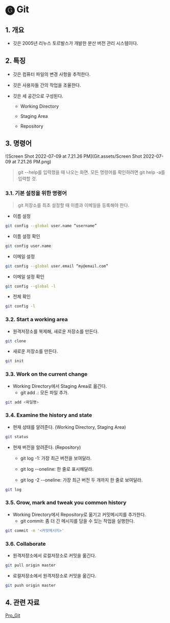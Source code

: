 

# 🅖 Git

## 1.  개요

- 깃은 2005년 리누스 토르발스가 개발한 분산 버전 관리 시스템이다.

## 2. 특징

 - 깃은 컴퓨터 파일의 변경 사항을 추적한다.
 - 깃은 사용자들 간의 작업을 조율한다.

- 깃은 세 공간으로 구성된다.

  - Working Directory

  - Staging Area

  - Repository


## 3. 명령어

![Screen Shot 2022-07-09 at 7.21.26 PM](Git.assets/Screen Shot 2022-07-09 at 7.21.26 PM.png)

> git --help를 입력했을 때 나오는 화면. 모든 명령어를 확인하려면 git help -a를 입력할 것.



### 3.1. 기본 설정을 위한 명령어

> git 저장소를 최초 설정할 때 이름과 이메일을 등록해야 한다.

- 이름 설정

```zsh
git config --global user.name “username”
```


- 이름 설정 확인

```zsh
git config user.name
```



- 이메일 설정

```zsh
git config --global user.email “my@email.com”
```



- 이메일 설정 확인

```zsh
git config --global -l
```



- 전체 확인

```zsh
git config -l
```



### 3.2. Start a working area

- 원격저장소를 복제해, 새로운 저장소를 만든다.

```zsh
git clone
```



- 새로운 저장소를 만든다.

```zsh
git init
```



### 3.3. Work on the current change

- Working Directory에서 Staging Area로 옮긴다.
  - git add .: 모든 파일 추가.

```zsh
git add <파일명>
```



### 3.4. Examine the history and state 

- 현재 상태를 알려준다. (Working Directory, Staging Area)

```zsh
git status
```



- 현재 버전을 알려준다. (Repository)

  - git log -1: 가장 최근 버전을 보여달라.

  - git log --oneline: 한 줄로 표시해달라.

  - git log -2 --oneline: 가장 최근 버전 두 개까지 한 줄로 보여달라.

```zsh
git log
```



### 3.5. Grow, mark and tweak you common history

- Working Directory에서 Repository로 옮기고 커밋메시지를 추가한다.
  - git commit: 좀 더 긴 메시지를 담을 수 있는 작업을 실행한다.

```zsh
git commit -m '<커밋메시지>'
```



### 3.6. Collaborate

- 원격저장소에서 로컬저장소로 커밋을 옮긴다.

```zsh
git pull origin master
```



- 로컬저장소에서 원격저장소로 커밋을 옮긴다.

```zsh
git push origin master
```



## 4. 관련 자료

[Pro_Git](https://git-scm.com/book/ko/v2)

